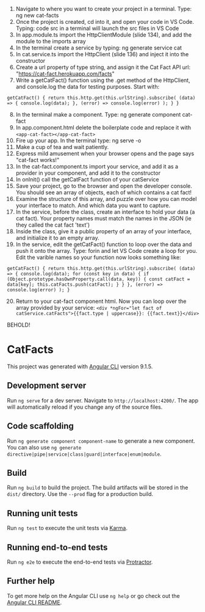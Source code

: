 1. Navigate to where you want to create your project in a terminal. Type: ng new cat-facts
2. Once the project is created, cd into it, and open your code in VS Code. Typing: code src in a terminal will launch the src files in VS Code
3. In app.module.ts import the HttpClientModule (slide 134), and add the module to the imports array
4. In the terminal create a service by typing: ng generate service cat
5. In cat.service.ts import the HttpClient (slide 136) and inject it into the constructor
6. Create a url property of type string, and assign it the Cat Fact API url: "https://cat-fact.herokuapp.com/facts"
7. Write a getCatFact() function using the .get method of the HttpClient, and console.log the data for testing purposes. Start with:

  `getCatFact() {
    return this.http.get(this.urlString).subscribe(
      (data) => {
        console.log(data);
      },
      (error) => console.log(error)
    );
  }
}`

8. In the terminal make a component. Type: ng generate component cat-fact
9. In app.component.html delete the boilerplate code and replace it with `<app-cat-fact></app-cat-fact>`
10. Fire up your app. In the terminal type: ng serve -o
11. Make a cup of tea and wait patiently.
12. Express mild amusement when your browser opens and the page says "cat-fact works!"
13. In the cat-fact.component.ts import your service, and add it as a provider in your component, and add it to the constructor
14. In onInit() call the getCatFact function of your catService
15. Save your project, go to the browser and open the developer console. You should see an array of objects, each of which contains a cat fact!
16. Examine the structure of this array, and puzzle over how you can model your interface to match. And which data you want to capture.
17. In the service, before the class, create an interface to hold your data (a cat fact). Your property names must match the names in the JSON (ie they called the cat fact 'text')
18. Inside the class, give it a public property of an array of your interface, and initialize it to an empty array.
19. In the service, edit the getCatFact() function to loop over the data and push it onto the array. Type: forin and let VS Code create a loop for you. Edit the varible names so your function now looks something like:

`getCatFact() {
    return this.http.get(this.urlString).subscribe(
      (data) => {
        console.log(data);
        for (const key in data) {
          if (Object.prototype.hasOwnProperty.call(data, key)) {
            const catFact = data[key];
            this.catFacts.push(catFact);
          }
        }
      },
      (error) => console.log(error)
    );
  }`
  
20. Return to your cat-fact component html. Now you can loop over the array provided by your service:
`<div *ngFor="let fact of catService.catFacts">{{fact.type | uppercase}}: {{fact.text}}</div>`

BEHOLD!



# CatFacts

This project was generated with [Angular CLI](https://github.com/angular/angular-cli) version 9.1.5.

## Development server

Run `ng serve` for a dev server. Navigate to `http://localhost:4200/`. The app will automatically reload if you change any of the source files.

## Code scaffolding

Run `ng generate component component-name` to generate a new component. You can also use `ng generate directive|pipe|service|class|guard|interface|enum|module`.

## Build

Run `ng build` to build the project. The build artifacts will be stored in the `dist/` directory. Use the `--prod` flag for a production build.

## Running unit tests

Run `ng test` to execute the unit tests via [Karma](https://karma-runner.github.io).

## Running end-to-end tests

Run `ng e2e` to execute the end-to-end tests via [Protractor](http://www.protractortest.org/).

## Further help

To get more help on the Angular CLI use `ng help` or go check out the [Angular CLI README](https://github.com/angular/angular-cli/blob/master/README.md).
